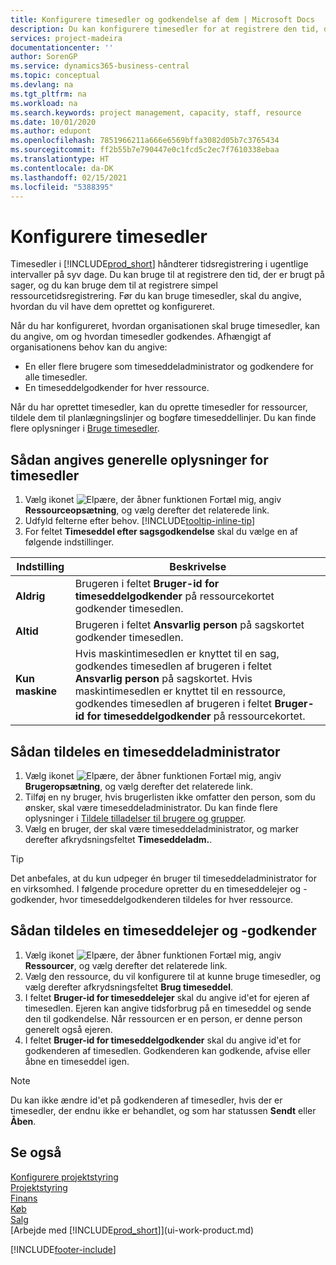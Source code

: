 ```yaml
---
title: Konfigurere timesedler og godkendelse af dem | Microsoft Docs
description: Du kan konfigurere timesedler for at registrere den tid, der bruges på sager og på anvendelse af ressourcer, der hjælper dig med projektstyring, personale og kapacitet
services: project-madeira
documentationcenter: ''
author: SorenGP
ms.service: dynamics365-business-central
ms.topic: conceptual
ms.devlang: na
ms.tgt_pltfrm: na
ms.workload: na
ms.search.keywords: project management, capacity, staff, resource
ms.date: 10/01/2020
ms.author: edupont
ms.openlocfilehash: 7851966211a666e6569bffa3082d05b7c3765434
ms.sourcegitcommit: ff2b55b7e790447e0c1fcd5c2ec7f7610338ebaa
ms.translationtype: HT
ms.contentlocale: da-DK
ms.lasthandoff: 02/15/2021
ms.locfileid: "5388395"
---
```

# <a name="set-up-time-sheets"></a>Konfigurere timesedler
Timesedler i [!INCLUDE[prod_short](includes/prod_short.md)] håndterer tidsregistrering i ugentlige intervaller på syv dage. Du kan bruge til at registrere den tid, der er brugt på sager, og du kan bruge dem til at registrere simpel ressourcetidsregistrering. Før du kan bruge timesedler, skal du angive, hvordan du vil have dem oprettet og konfigureret.

Når du har konfigureret, hvordan organisationen skal bruge timesedler, kan du angive, om og hvordan timesedler godkendes. Afhængigt af organisationens behov kan du angive:

* En eller flere brugere som timeseddeladministrator og godkendere for alle timesedler.
* En timeseddelgodkender for hver ressource.

Når du har oprettet timesedler, kan du oprette timesedler for ressourcer, tildele dem til planlægningslinjer og bogføre timeseddellinjer. Du kan finde flere oplysninger i [Bruge timesedler](projects-how-use-time-sheets.md).

## <a name="to-set-up-general-information-for-time-sheets"></a>Sådan angives generelle oplysninger for timesedler
1. Vælg ikonet ![Elpære, der åbner funktionen Fortæl mig](media/ui-search/search_small.png "Fortæl mig, hvad du vil foretage dig"), angiv **Ressourceopsætning**, og vælg derefter det relaterede link.  
2. Udfyld felterne efter behov. [!INCLUDE[tooltip-inline-tip](includes/tooltip-inline-tip_md.md)]
3. For feltet **Timeseddel efter sagsgodkendelse** skal du vælge en af følgende indstillinger.

| Indstilling | Beskrivelse |
| --- | --- |
| **Aldrig** |Brugeren i feltet **Bruger-id for timeseddelgodkender** på ressourcekortet godkender timesedlen. |
| **Altid** |Brugeren i feltet **Ansvarlig person** på sagskortet godkender timesedlen. |
| **Kun maskine** |Hvis maskintimesedlen er knyttet til en sag, godkendes timesedlen af brugeren i feltet **Ansvarlig person** på sagskortet. Hvis maskintimesedlen er knyttet til en ressource, godkendes timesedlen af brugeren i feltet **Bruger-id for timeseddelgodkender** på ressourcekortet. |

## <a name="to-assign-a-time-sheet-administrator"></a>Sådan tildeles en timeseddeladministrator
1. Vælg ikonet ![Elpære, der åbner funktionen Fortæl mig](media/ui-search/search_small.png "Fortæl mig, hvad du vil foretage dig"), angiv **Brugeropsætning**, og vælg derefter det relaterede link.  
2. Tilføj en ny bruger, hvis brugerlisten ikke omfatter den person, som du ønsker, skal være timeseddeladministrator. Du kan finde flere oplysninger i [Tildele tilladelser til brugere og grupper](ui-define-granular-permissions.md).
3. Vælg en bruger, der skal være timeseddeladministrator, og marker derefter afkrydsningsfeltet **Timeseddeladm.**.  

> [!TIP]  
>   Det anbefales, at du kun udpeger én bruger til timeseddeladministrator for en virksomhed. I følgende procedure opretter du en timeseddelejer og -godkender, hvor timeseddelgodkenderen tildeles for hver ressource.  

## <a name="to-assign-a-time-sheets-owner-and-approver"></a>Sådan tildeles en timeseddelejer og -godkender
1. Vælg ikonet ![Elpære, der åbner funktionen Fortæl mig](media/ui-search/search_small.png "Fortæl mig, hvad du vil foretage dig"), angiv **Ressourcer**, og vælg derefter det relaterede link.
2. Vælg den ressource, du vil konfigurere til at kunne bruge timesedler, og vælg derefter afkrydsningsfeltet **Brug timeseddel**.  
3. I feltet **Bruger-id for timeseddelejer** skal du angive id'et for ejeren af timesedlen. Ejeren kan angive tidsforbrug på en timeseddel og sende den til godkendelse. Når ressourcen er en person, er denne person generelt også ejeren.  
4. I feltet **Bruger-id for timeseddelgodkender** skal du angive id'et for godkenderen af timesedlen. Godkenderen kan godkende, afvise eller åbne en timeseddel igen.  

> [!NOTE]  
>   Du kan ikke ændre id'et på godkenderen af timesedler, hvis der er timesedler, der endnu ikke er behandlet, og som har statussen **Sendt** eller **Åben**.

## <a name="see-also"></a>Se også
[Konfigurere projektstyring](projects-setup-projects.md)  
[Projektstyring](projects-manage-projects.md)  
[Finans](finance.md)  
[Køb](purchasing-manage-purchasing.md)         
[Salg](sales-manage-sales.md)      
[Arbejde med [!INCLUDE[prod_short](includes/prod_short.md)]](ui-work-product.md)  


[!INCLUDE[footer-include](includes/footer-banner.md)]
